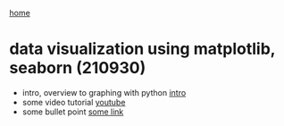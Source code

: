 [home](https://nils-holmberg.github.io/sfac-py/)

# data visualization using matplotlib, seaborn (210930)

- intro, overview to graphing with python [intro](graphs.html)
- some video tutorial [youtube](https://www.youtube.com/watch?v=6GUZXDef2U0)
- some bullet point [some link](some.html)



